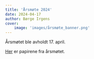 ```yaml
---
title: 'Årsmøte 2024'
date: 2024-04-17
author: Børge Irgens
cover:
    image: 'images/årsmøte_banner.png'
---
```


Årsmøtet ble avholdt 17. april.

[Her](årsmøte24-dokumenter.zip) er papirene fra årsmøtet.

